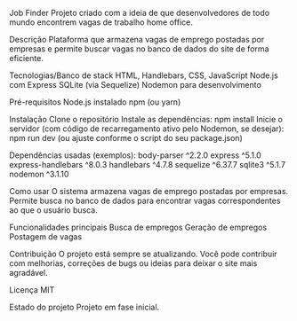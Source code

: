 Job Finder
Projeto criado com a ideia de que desenvolvedores de todo mundo encontrem vagas de trabalho home office.

Descrição
Plataforma que armazena vagas de emprego postadas por empresas e permite buscar vagas no banco de dados do site de forma eficiente.

Tecnologias/Banco de stack
HTML, Handlebars, CSS, JavaScript
Node.js com Express
SQLite (via Sequelize)
Nodemon para desenvolvimento

Pré-requisitos
Node.js instalado
npm (ou yarn)

Instalação
Clone o repositório
Instale as dependências:
npm install
Inicie o servidor (com código de recarregamento ativo pelo Nodemon, se desejar):
npm run dev (ou ajuste conforme o script do seu package.json)

Dependências usadas (exemplos):
body-parser ^2.2.0
express ^5.1.0
express-handlebars ^8.0.3
handlebars ^4.7.8
sequelize ^6.37.7
sqlite3 ^5.1.7
nodemon ^3.1.10

Como usar
O sistema armazena vagas de emprego postadas por empresas.
Permite busca no banco de dados para encontrar vagas correspondentes ao que o usuário busca.

Funcionalidades principais
Busca de empregos
Geração de empregos
Postagem de vagas

Contribuição
O projeto está sempre se atualizando. Você pode contribuir com melhorias, correções de bugs ou ideias para deixar o site mais agradável.

Licença
MIT

Estado do projeto
Projeto em fase inicial.
